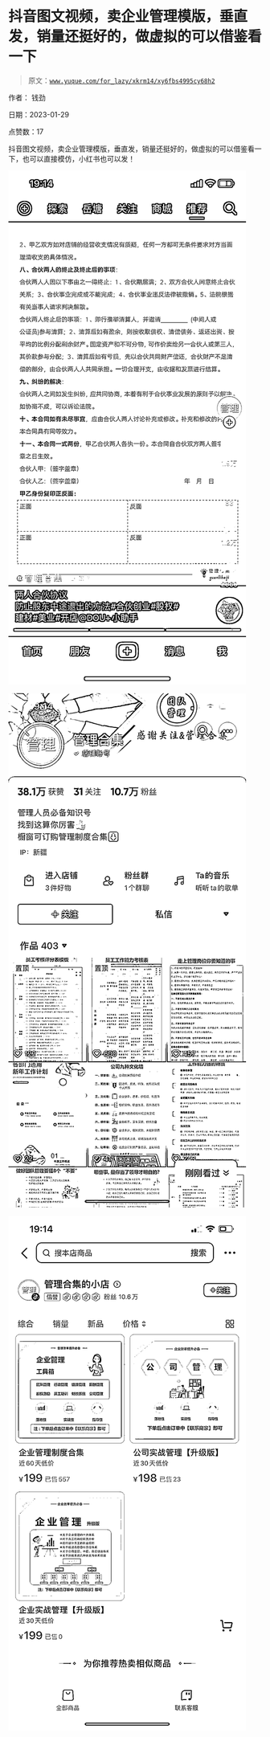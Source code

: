 # 抖音图文视频，卖企业管理模版，垂直发，销量还挺好的，做虚拟的可以借鉴看一下

> 原文：[`www.yuque.com/for_lazy/xkrm14/xy6fbs4995cy68h2`](https://www.yuque.com/for_lazy/xkrm14/xy6fbs4995cy68h2)

作者： 钱劲 

日期：2023-01-29 

点赞数：17 

抖音图文视频，卖企业管理模版，垂直发，销量还挺好的，做虚拟的可以借鉴看一下，也可以直接模仿，小红书也可以发！ 

![](img/c21d6f3e433dd660d56872c79cc4f232.png) 

![](img/e7956e6fce1ee19417c12ee2ebc9d4bf.png) 

![](img/2e3b10941af3dde106b6372ac8cc6cc3.png) 

